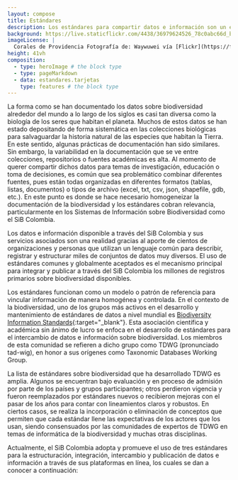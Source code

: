 ```yaml
---
layout: compose
title: Estándares 
description: Los estándares para compartir datos e información son un elemento principal para integrar en el SiB Colombia millones de registros primarios sobre biodiversidad.
background: https://live.staticflickr.com/4438/36979624526_78c0abc66d_b.jpg
imageLicense: |
  Corales de Providencia Fotografía de: Waywuwei vía [Flickr](https://flic.kr/p/YkLf2d)
height: 41vh
composition:
  - type: heroImage # the block type
  - type: pageMarkdown
  - data: estandares.tarjetas
    type: features # the block type
---
```



La forma como se han documentado los datos sobre biodiversidad alrededor del mundo a lo largo de los siglos es casi tan diversa como la biología de los seres que habitan el planeta. Muchos de estos datos se han estado depositando de forma sistemática en las colecciones biológicas para salvaguardar la historia natural de las especies que habitan la Tierra. En este sentido, algunas prácticas de documentación han sido similares. Sin embargo, la variabilidad en la documentación que se ve entre colecciones, repositorios o fuentes académicas es alta. Al momento de querer compartir dichos datos para temas de investigación, educación o toma de decisiones, es común que sea problemático combinar diferentes fuentes, pues están todas organizadas en diferentes formatos (tablas, listas, documentos) o tipos de archivo (excel, txt, csv, json, shapefile, gdb, etc.). En este punto es donde se hace necesario homogeneizar la documentación de la biodiversidad y los estándares cobran relevancia, particularmente en los Sistemas de Información sobre Biodiversidad como el SiB Colombia. 

Los datos e información disponible a través del SiB Colombia y sus servicios asociados son una realidad gracias al aporte de cientos de organizaciones y personas que utilizan un lenguaje común para describir, registrar y estructurar miles de conjuntos de datos muy diversos. El uso de estándares comunes y globalmente aceptados es el mecanismo principal para integrar y publicar a través del SiB Colombia los millones de registros primarios sobre biodiversidad disponibles.

Los estándares funcionan como un modelo o patrón de referencia para vincular información de manera homogénea y controlada. En el contexto de la biodiversidad, uno de los grupos más activos en el desarrollo y mantenimiento de estándares de datos a nivel mundial es [Biodiversity Information Standards](http://www.tdwg.org/){:target="_blank"}. Esta asociación científica y académica sin ánimo de lucro se enfoca en el desarrollo de estándares para el intercambio de datos e información sobre biodiversidad. Los miembros de esta comunidad se refieren a dicho grupo como TDWG (pronunciado tad-wig), en honor a sus orígenes como Taxonomic Databases Working Group.

La lista de estándares sobre biodiversidad que ha desarrollado TDWG es amplia. Algunos se encuentran bajo evaluación y en proceso de admisión por parte de los países y grupos participantes; otros perdieron vigencia y fueron reemplazados por estándares nuevos o recibieron mejoras con el pasar de los años para contar con lineamientos claros y robustos. En ciertos casos, se realiza la incorporación o eliminación de conceptos que permiten que cada estándar llene las expectativas de los actores que los usan, siendo consensuados por las comunidades de expertos de TDWG en temas de informática de la biodiversidad y muchas otras disciplinas.

Actualmente, el SiB Colombia adopta y promueve el uso de tres estándares para la estructuración, integración, intercambio y publicación de datos e información a través de sus plataformas en línea, los cuales se dan a conocer a continuación:
